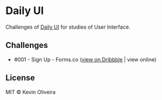 # Daily UI

Challenges of [Daily UI](http://www.dailyui.co/) for studies of User Interface.

## Challenges
- #001 - Sign Up - Forms.co ([view on Dribbble](https://dribbble.com/shots/3443057-Forms-co-Sign-up-desktop) | view online)

## License
MIT &copy; Kevin Oliveira